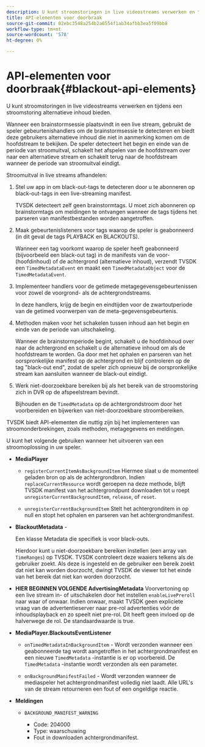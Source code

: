 ```yaml
---
description: U kunt stroomstoringen in live videostreams verwerken en tijdens een stroomstoring alternatieve inhoud bieden.
title: API-elementen voor doorbraak
source-git-commit: 02ebc3548a254b2a6554f1ab34afbb3ea5f09bb8
workflow-type: tm+mt
source-wordcount: '578'
ht-degree: 0%

---
```


# API-elementen voor doorbraak{#blackout-api-elements}

U kunt stroomstoringen in live videostreams verwerken en tijdens een stroomstoring alternatieve inhoud bieden.

Wanneer een brainstormsessie plaatsvindt in een live stream, gebruikt de speler gebeurtenishandlers om de brainstormsessie te detecteren en biedt deze gebruikers alternatieve inhoud die niet in aanmerking komen om de hoofdstream te bekijken. De speler detecteert het begin en einde van de periode van stroomuitval, schakelt het afspelen van de hoofdstream over naar een alternatieve stream en schakelt terug naar de hoofdstream wanneer de periode van stroomuitval eindigt.

Stroomuitval in live streams afhandelen:

1. Stel uw app in om black-out-tags te detecteren door u te abonneren op black-out-tags in een live-streaming manifest.

   TVSDK detecteert zelf geen brainstormtags. U moet zich abonneren op brainstormtags om meldingen te ontvangen wanneer de tags tijdens het parseren van manifestbestanden worden aangetroffen.
1. Maak gebeurtenislisteners voor tags waarop de speler is geabonneerd (in dit geval de tags PLAYBACK en BLACKOUTS).

   Wanneer een tag voorkomt waarop de speler heeft geabonneerd (bijvoorbeeld een black-out tag) in de manifests van de voor- (hoofdinhoud) of de achtergrond (alternatieve inhoud), verzendt TVSDK een `TimedMetadataEvent` en maakt een `TimedMetadataObject` voor de `TimedMetadataEvent`.

1. Implementeer handlers voor de getimede metagegevensgebeurtenissen voor zowel de voorgrond- als de achtergrondstreams.

   In deze handlers, krijg de begin en eindtijden voor de zwartoutperiode van de getimed voorwerpen van de meta-gegevensgebeurtenis.
1. Methoden maken voor het schakelen tussen inhoud aan het begin en einde van de periode van uitschakeling.

   Wanneer de brainstormperiode begint, schakelt u de hoofdinhoud over naar de achtergrond en schakelt u de alternatieve inhoud om als de hoofdstream te worden. Ga door met het ophalen en parseren van het oorspronkelijke manifest op de achtergrond en blijf controleren op de tag &quot;black-out end&quot;, zodat de speler zich opnieuw bij de oorspronkelijke stream kan aansluiten wanneer de black-out eindigt.
1. Werk niet-doorzoekbare bereiken bij als het bereik van de stroomstoring zich in DVR op de afspeelstream bevindt.

   Bijhouden en de `TimedMetadata` op de achtergrondstroom door het voorbereiden en bijwerken van niet-doorzoekbare stroombereiken.

TVSDK biedt API-elementen die nuttig zijn bij het implementeren van stroomonderbrekingen, zoals methoden, metagegevens en meldingen.

U kunt het volgende gebruiken wanneer het uitvoeren van een stroomoplossing in uw speler.

* **MediaPlayer**

   * `registerCurrentItemAsBackgroundItem` Hiermee slaat u de momenteel geladen bron op als de achtergrondbron. Indien `replaceCurrentResource` wordt geroepen na deze methode, blijft TVSDK manifest van het achtergrondpunt downloaden tot u roept `unregisterCurrentBackgroundItem`, `release`, of `reset`.

   * `unregisterCurrentBackgroundItem` Stelt het achtergronditem in op null en stopt het ophalen en parseren van het achtergrondmanifest.

* **BlackoutMetadata** -

  Een klasse Metadata die specifiek is voor black-outs.

  Hierdoor kunt u niet-doorzoekbare bereiken instellen (een array van `TimeRanges`) op TVSDK. TVSDK controleert deze waaiers telkens als de gebruiker zoekt. Als deze is ingesteld en de gebruiker een bereik zoekt dat niet kan worden doorzocht, dwingt TVSDK de viewer tot het einde van het bereik dat niet kan worden doorzocht.

* **HIER BEGINNEN VOLGENDE AdvertisingMetadata** Voorvertoning op een live stream in- of uitschakelen door het instellen `enableLivePreroll` naar waar of onwaar. Indien onwaar, maakt TVSDK geen expliciete vraag van de advertentieserver naar pre-rol advertenties vóór de inhoudsplayback en zo speelt niet pre-rol. Dit heeft geen invloed op de halverwege de rol. De standaardwaarde is true.

* **MediaPlayer.BlackoutsEventListener**

   * `onTimedMetadataInBackgroundItem` - Wordt verzonden wanneer een geabonneerde tag wordt aangetroffen in het achtergrondmanifest en een nieuwe `TimedMetadata` -instantie is er op voorbereid. De `TimedMetadata` -instantie wordt verzonden als een parameter.

   * `onBackgroundManifestFailed` - Wordt verzonden wanneer de mediaspeler het achtergrondmanifest volledig niet laadt. Alle URL&#39;s van de stream retourneren een fout of een ongeldige reactie.

* **Meldingen**

   * `BACKGROUND_MANIFEST_WARNING`

      * Code: 204000
      * Type: waarschuwing
      * Fout in downloaden achtergrondmanifest.
